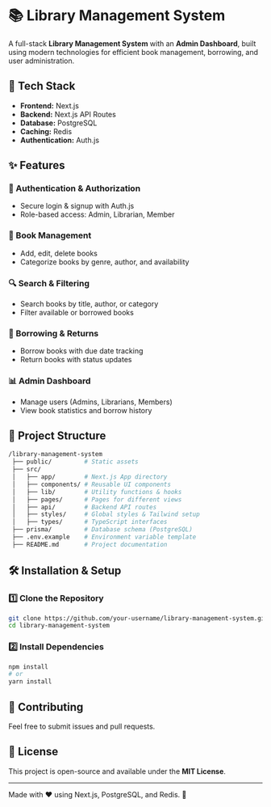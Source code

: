 # 📚 Library Management System  

A full-stack **Library Management System** with an **Admin Dashboard**,
built using modern technologies for efficient book management, borrowing,
and user administration.

## 🚀 Tech Stack  
- **Frontend:** Next.js  
- **Backend:** Next.js API Routes  
- **Database:** PostgreSQL  
- **Caching:** Redis  
- **Authentication:** Auth.js  

## ✨ Features  
### 🔑 Authentication & Authorization  
- Secure login & signup with Auth.js  
- Role-based access: Admin, Librarian, Member  

### 📖 Book Management  
- Add, edit, delete books  
- Categorize books by genre, author, and availability  

### 🔍 Search & Filtering  
- Search books by title, author, or category  
- Filter available or borrowed books  

### 📅 Borrowing & Returns  
- Borrow books with due date tracking  
- Return books with status updates  

### 📊 Admin Dashboard  
- Manage users (Admins, Librarians, Members)  
- View book statistics and borrow history  

## 📂 Project Structure  
```bash
/library-management-system
 ├── public/         # Static assets  
 ├── src/  
 │   ├── app/        # Next.js App directory  
 │   ├── components/ # Reusable UI components  
 │   ├── lib/        # Utility functions & hooks  
 │   ├── pages/      # Pages for different views  
 │   ├── api/        # Backend API routes  
 │   ├── styles/     # Global styles & Tailwind setup  
 │   ├── types/      # TypeScript interfaces  
 ├── prisma/         # Database schema (PostgreSQL)  
 ├── .env.example    # Environment variable template  
 ├── README.md       # Project documentation  
```

## 🛠️ Installation & Setup  
### 1️⃣ Clone the Repository  
```bash
git clone https://github.com/your-username/library-management-system.git
cd library-management-system
```

### 2️⃣ Install Dependencies  
```bash
npm install
# or
yarn install
```


## 🤝 Contributing  
Feel free to submit issues and pull requests.  

## 📜 License  
This project is open-source and available under the **MIT License**.  

---

Made with ❤️ using Next.js, PostgreSQL, and Redis. 🚀  

